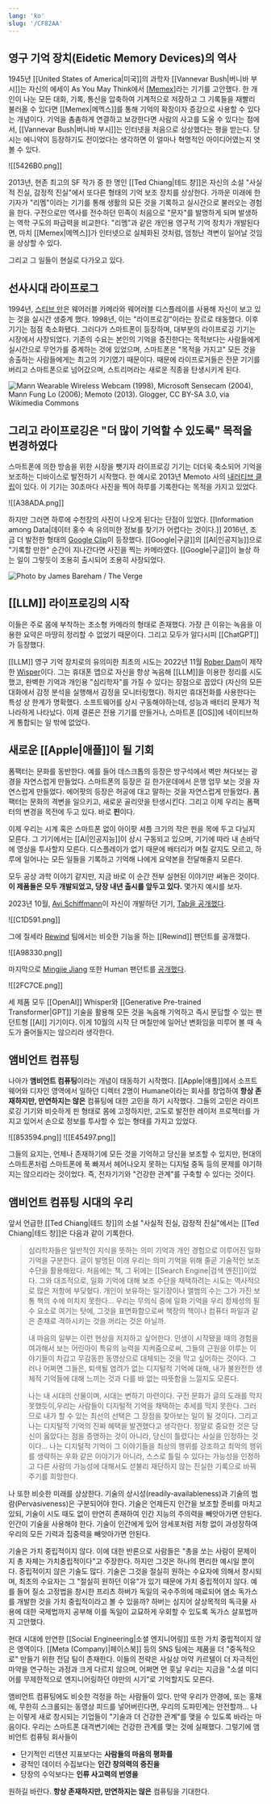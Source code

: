```yaml
---
lang: 'ko'
slug: '/CF82AA'
---
```


## 영구 기억 장치(Eidetic Memory Devices)의 역사

1945년 [[United States of America|미국]]의 과학자 [[Vannevar Bush|버니바 부시]]는 자신의 에세이 As You May Think에서 [[Memex]]([[Memex|메멕스]])라는 기기를 고안했다. 한 개인이 나눈 모든 대화, 기록, 통신을 압축하여 기계적으로 저장하고 그 기록들을 재빨리 불러올 수 있다면 [[Memex|메멕스]]를 통해 기억의 확장이자 증강으로 사용할 수 있다는 개념이다. 기억을 촘촘하게 연결하고 보강한다면 사람의 사고를 도울 수 있다는 점에서, [[Vannevar Bush|버니바 부시]]는 인터넷을 처음으로 상상했다는 평을 받는다. 당시는 에니악이 등장하기도 전이었다는 생각하면 이 얼마나 혁명적인 아이디어였는지 엿볼 수 있다.

![[5426B0.png]]

2013년, 현존 최고의 SF 작가 중 한 명인 [[Ted Chiang|테드 창]]은 자신의 소설 "사실적 진실, 감정적 진실"에서 또다른 형태의 기억 보조 장치를 상상한다. 가까운 미래에 한 기자가 "리멤"이라는 기기를 통해 생활의 모든 것을 기록하고 실시간으로 불러오는 경험을 한다. 구전으로만 역사를 전수하던 민족이 처음으로 "문자"를 발명하게 되며 발생하는 역학 구도의 파급력을 비교한다. "리멤"과 같은 개인용 영구적 기억 장치가 개발된다면, 마치 [[Memex|메멕스]]가 인터넷으로 실체화된 것처럼, 엄청난 격변이 일어날 것임을 상상할 수 있다.

그리고 그 일들이 현실로 다가오고 있다.

## 선사시대 라이프로그

1994년, [스티브 만](<https://en.wikipedia.org/wiki/Steve_Mann_(inventor)>)은 웨어러블 카메라와 웨어러블 디스플레이를 사용해 자신이 보고 있는 것을 실시간 생중계 했다. 1998년, 이는 "라이프로깅"이라는 장르로 태동했다. 이후 기기는 점점 축소화됐다. 그러다가 스마트폰이 등장하며, 대부분의 라이프로깅 기기는 시장에서 사장되었다. 기존의 수요는 본인의 기억을 증진한다는 목적보다는 사람들에게 실시간으로 무언가를 중계하는 것에 있었으며, 스마트폰은 "목적을 가지고" 모든 것을 송출하는 사람들에게는 최고의 기기였기 때문이다. 때문에 라이프로거들은 전문 기기를 버리고 스마트폰으로 넘어갔으며, 스트리머라는 새로운 직종을 탄생시키게 된다.

![Mann Wearable Wireless Webcam (1998), Microsoft Sensecam (2004), Mann Fung Lo (2006); Memoto (2013). Glogger, CC BY-SA 3.0, via Wikimedia Commons](../assets/D50351.png)

## 그리고 라이프로깅은 "더 많이 기억할 수 있도록" 목적을 변경하였다

스마트폰에 의한 방송을 위한 시장을 뺏기자 라이프로깅 기기는 더더욱 축소되어 기억을 보조하는 디바이스로 발전하기 시작했다. 한 예시로 2013년 Memoto 사의 [내러티브 클립](https://en.wikipedia.org/wiki/Narrative_Clip)이 있다. 이 기기는 30초마다 사진을 찍어 하루를 기록한다는 목적을 가지고 있었다.

![[A38ADA.png]]

하지만 그러면 하루에 수천장의 사진이 나오게 된다는 단점이 있었다. [[Information among Data|데이터 홍수 속 유의미한 정보를 찾기가 어렵다는 것이다.]] 2016년, 조금 더 발전한 형태의 [Google Clip](https://www.theverge.com/2018/2/27/17055618/google-clips-smart-camera-review)이 등장했다. [[Google|구글]]의 [[AI|인공지능]]으로 "기록할 만한" 순간이 지나간다면 사진을 찍는 카메라였다. [[Google|구글]]이 늘상 하는 일이 그렇듯이 조용히 출시되어 조용히 사장되었다.

![Photo by James Bareham / The Verge](../assets/24BCA6.png)

## [[LLM]] 라이프로깅의 시작

이들은 주로 몸에 부착하는 초소형 카메라의 형태로 존재했다. 가장 큰 이유는 녹음을 이용한 요약은 마땅히 정리할 수 없었기 때문이다. 그리고 모두가 알다시피 [[ChatGPT]]가 등장했다.

[[LLM]] 영구 기억 장치로의 유의미한 최초의 시도는 2022년 11월 [Rober Dam](https://twitter.com/roberdam)이 제작한 [Wisper](https://roberdam.com/en/wisper.html)이다. 그는 휴대폰 앱으로 자신을 항상 녹음해 [[LLM]]을 이용한 정리를 시도했고, 완벽한 기억과 개인용 "심리학자"를 가질 수 있다는 장점으로 꼽았다 (자신의 모든 대화에서 감정 분석을 실행해서 감정을 모니터링했다). 하지만 휴대전화를 사용한다는 특성 상 한계가 명확했다. 소프트웨어를 상시 구동해야하는데, 성능과 배터리 문제가 적나라하게 나타났다. 이제 결론은 전용 기기를 만들거나, 스마트폰 [[OS]]에 네이티브하게 통합되는 일 밖에 없었다.

## 새로운 [[Apple|애플]]이 될 기회

폼팩터는 문화를 동반한다. 예를 들어 데스크톱의 등장은 방구석에서 벽만 쳐다보는 광경을 자연스럽게 만들었다. 스마트폰의 등장은 길 한가운데에서 은행 업무 보는 것을 자연스럽게 만들었다. 에어팟의 등장은 허공에 대고 말하는 것을 자연스럽게 만들었다. 폼팩터는 문화의 격변을 일으키고, 새로운 골리앗을 탄생시킨다. 그리고 이제 우리는 폼팩터의 변경을 목전에 두고 있다. 바로 **핀**이다.

이제 우리는 시계 혹은 스마트폰 없이 아이팟 셔플 크기의 작은 핀을 목에 두고 다닐지 모른다. 그 기기에서는 [[AI|인공지능]]이 상시 구동되고 있으며, 기기에 따라 내 손바닥에 영상을 투사할지 모른다. 디스플레이가 없기 때문에 배터리가 며칠 갈지도 모르고, 하루에 일어나는 모든 일들을 기록하고 기억해 나에게 요약본을 전달해줄지 모른다.

모두 공상 과학 이야기 같지만, 지금 바로 이 순간 전부 실현된 이야기만 써놓은 것이다. **이 제품들은 모두 개발되었고, 당장 내년 출시를 앞두고 있다.** 몇가지 예시를 보자.

2023년 10월, [Avi Schiffmann](https://twitter.com/AviSchiffmann)이 자신이 개발하던 기기, [Tab을 공개했다](https://twitter.com/AviSchiffmann/status/1708439854005321954).

![[C1D591.png]]

그에 질세라 [Rewind](https://twitter.com/RewindAI) 팀에서는 비슷한 기능을 하는 [[Rewind]] 팬던트를 공개했다.

![[A98330.png]]

마지막으로 [Mingjie Jiang](https://twitter.com/itsmingjie) 또한 Human 팬던트를 [공개했다](https://twitter.com/itsmingjie/status/1709039235913719973).

![[2FC7CE.png]]

세 제품 모두 [[OpenAI]] Whisper와 [[Generative Pre-trained Transformer|GPT]] 기술을 활용해 모든 것을 녹음해 기억하고 즉시 문답할 수 있는 팬던트형 [[AI]] 기기이다. 이게 10월의 시작 단 며칠만에 일어난 변화임을 미루어 볼 때 속도가 줄어들지는 않으리라 생각한다.

## 앰비언트 컴퓨팅

나아가 **앰비언트 컴퓨팅**이라는 개념이 태동하기 시작했다. [[Apple|애플]]에서 소프트웨어와 디자인 영역에서 일하던 디렉터 2명이 Humane이라는 회사를 창업하여 **항상 존재하지만, 만연하지는 않은** 컴퓨팅에 대한 고민을 하기 시작했다. 그들의 고민은 라이프로깅 기기와 비슷하게 핀 형태로 몸에 고정하지만, 고도로 발전한 레이저 프로젝터를 가지고 있어서 손으로 정보를 투사할 수 있는 형태를 가지고 있었다.

![[853594.png]]
![[E45497.png]]

그들의 요지는, 언제나 존재하기에 모든 것을 기억하고 당신을 보조할 수 있지만, 현대의 스마트폰처럼 스마트폰에 푹 빠져서 헤어나오지 못하는 디지털 중독 등의 문제를 야기하지는 않으리라는 것이었다. 즉, 전자기기와 "건강한 관계"를 구축할 수 있다는 것이다.

## 앰비언트 컴퓨팅 시대의 우리

앞서 언급한 [[Ted Chiang|테드 창]]의 소설 "사실적 진실, 감정적 진실"에서는 [[Ted Chiang|테드 창]]은 다음과 같이 기록한다.

> 심리학자들은 일반적인 지식을 뜻하는 의미 기억과 개인 경험으로 이루어진 일화 기억을 구분한다. 글이 발명된 이래 우리는 의미 기억을 위해 줄곧 기술적인 보조 수단을 활용해왔다. 처음에는 책, 그 뒤에는 [[Search Engine|검색 엔진]]이었다. 그와 대조적으로, 일화 기억에 대해 보조 수단을 채택하려는 시도는 역사적으로 많은 저항에 부딪혔다. 개인이 보유하는 일기장이나 앨범의 수는 그가 가진 보통 책의 수에 미치지 못한다... 우리는 무의식 중에 일화 기억을 우리 정체성의 필수 요소로 여기는 탓에, 그것을 표면화함으로써 책장의 책이나 컴퓨터 파일과 같은 존재로 격하시키는 것을 꺼리는 것은 아닐까.
>
> 내 마음의 일부는 이런 현상을 저지하고 싶어한다. 인생이 시작됐을 때의 경험을 여과해서 보는 어린아이 특유의 능력을 지켜줌으로써, 그들의 근원을 이루는 이 야기들이 차갑고 무감동한 동영상으로 대체되는 것을 막고 싶어하는 것이다. 그러나 어쩌면 그들은, 퇴색될 염려가 없는 디지털적 기억에 대해, 내가 불완전한 생체적 기억들에 대해 느끼는 것과 다를 바 없는 따뜻함을 느낄지도 모른다.
>
> 나는 내 시대의 산물이며, 시대는 변하기 마련이다. 구전 문화가 글의 도래를 막지 못했듯이,우리는 사람들이 디지털적 기억을 채택하는 추세를 막지 못한다. 그러므로 내가 할 수 있는 최선의 선택은 그 장점을 찾아보는 일이 될 것이다. 그리고 나는 디지털적 기억의 진짜 혜택을 발견했다고 생각한다. 정말로 중요한 것은 당신이 옳았다는 점을 증명하는 것이 아니라, 당신이 틀렸다는 사실을 인정하는 것이다... 나는 디지털적 기억이 그 이야기들을 최상의 행위를 강조하고 최악의 행위를 생략하는 우화 같은 이야기가 아니라, 스스로 틀릴 수 있다는 가능성을 인정하고 다른 사람의 가능성에 대해서도 섣불리 재단하지 않는 진실한 기록으로 바꿔주기를 희망한다.

나 또한 비슷한 미래를 상상한다. 기술의 상시성(readily-availableness)과 기술의 범람(Pervasiveness)은 구분되어야 한다. 기술은 언제든지 인간을 보조할 준비를 마치고 있되, 기술이 시도 때도 없이 만연히 존재하여 인간 지능의 주의력을 빼앗아가면 안된다. 인간이 기술을 사용해야 한다. 기술이 인간에게 있어 암세포처럼 저항 없이 과성장하여 우리의 모든 기력과 집중력을 빼앗아가면 안된다.

기술은 가치 중립적이지 않다. 이에 대한 반론으로 사람들은 "총을 쏘는 사람이 문제이지 총 자체는 가치중립적이다"고 주장한다. 하지만 그것은 하나의 편리한 예시일 뿐이다. 중립적이지 않은 기술도 많다. 기술은 그것을 절실히 원하는 수요자에 의해서 창시되며, 최초의 수요자는 그 "절실히 원하던 이유"가 있기 때문에 가치 중립적이지 않다. 예를 들어 질소 고정법을 창시한 프리츠 하버가 독일의 국수주의에 매료되어 염소 독가스를 개발한 것을 가치 중립적이라고 볼 수 있을까? 하버는 심지어 살상목적의 독극물 사용에 대한 국제법까지 공부해 이를 독일이 교묘하게 우회할 수 있도록 독가스 살포법까지 고안했다.

현대 시대에 만연한 [[Social Engineering|소셜 엔지니어링]] 또한 가치 중립적이지 않은 영역이다. [[Meta (Company)|페이스북]] 등의 SNS 팀에는 제품을 더 "중독적으로" 만들기 위한 전담 팀이 존재한다. 이들의 전략은 사실상 마약 카르텔이 더 자극적인 마약을 연구하는 과정과 크게 다르지 않으며, 어쩌면 먼 훗날 우리는 지금을 "소셜 미디어를 무제한적으로 엔지니어링하던 야만의 시기"로 기억할지도 모른다.

앰비언트 컴퓨팅에도 비슷한 걱정을 하는 사람들이 있다. 만약 우리가 안경에, 또는 홍채에, 무한히 스크롤되는 동영상 피드를 넣어버린다면, 우리의 도파민계는 안전할까... 나는 이렇게 새로 창시되는 기업들이 "기술과 더 건강한 관계"를 맺을 수 있도록 바라는 마음이다. 우리는 스마트폰 대격변기에는 건강한 관계를 맺는 것에 실패했다. 그렇기에 앰비언트 컴퓨팅 회사들이

- 단기적인 리텐션 지표보다는 **사람들의 마음의 평화를**
- 광적인 데이터 수집보다는 **인간 창의력의 증진을**
- 당장의 수익보다는 **인류 사고력의 번영을**

원하길 바란다. **항상 존재하지만, 만연하지는 않은** 컴퓨팅을 기대한다.
